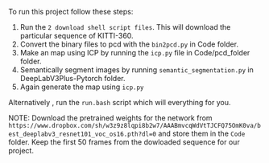 To run this project follow these steps:
1) Run the `2 download shell script files`. This will download the particular sequence of KITTI-360.
3) Convert the binary files to pcd with the `bin2pcd.py` in Code folder.
4) Make an map using ICP by running the `icp.py` file in Code/pcd_folder folder.
5) Semantically segment images by running `semantic_segmentation.py` in DeepLabV3Plus-Pytorch folder.
6) Again generate the map using `icp.py`

Alternatively , run the `run.bash` script which will everything for you.

NOTE: Download the pretrained weights for the network from `https://www.dropbox.com/sh/w3z9z8lqpi8b2w7/AAABmvcqWdVtTJCFQ75OmK0va/best_deeplabv3_resnet101_voc_os16.pth?dl=0` and store them in the `Code` folder.
Keep the first 50 frames from the dowloaded sequence for our project.




